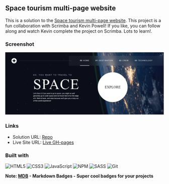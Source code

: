 ## Space tourism multi-page website

This is a solution to the [Space tourism multi-page website](https://www.frontendmentor.io/challenges/space-tourism-multipage-website-gRWj1URZ3). This project is a fun collaboration with Scrimba and Kevin Powell! If you like, you can follow along and watch Kevin complete the project on Scrimba. Lots to learn!. 

### Screenshot

![](./sledua.github.io_fm_space_index.html.png)
### Links

- Solution URL: [Repo](https://sledua.github.io/fm_space)
- Live Site URL: [Live GH-pages](https://sledua.github.io/fm_space)
### Built with

![HTML5](https://img.shields.io/badge/html5-%23E34F26.svg?logo=html5&logoColor=white&style=for-the-badge)
![CSS3](https://img.shields.io/badge/css3-%231572B6.svg?logo=css3&logoColor=white&style=for-the-badge)
![JavaScript](https://img.shields.io/badge/javascript-%23323330.svg?logo=javascript&logoColor=%23F7DF1E&style=for-the-badge)
![NPM ](https://img.shields.io/badge/NPM-%23000000.svg?logo=npm&logoColor=white&style=for-the-badge)
![SASS](https://img.shields.io/badge/SASS-hotpink.svg?logo=SASS&logoColor=white&style=for-the-badge)
![Git](https://img.shields.io/badge/git-%23F05033.svg?logo=git&logoColor=white&style=for-the-badge)

**Note: [MDB](https://mdb.pushkaryadav.in/generate) - Markdown Badges - Super cool badges for your projects** <br>
